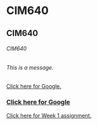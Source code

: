 # CIM640

## CIM640

###### CIM640
###### This is a message.
[Click here for Google.](http://google.com)

### [Click here for Google](http://google.com)

[Click here for Week 1 assignment.](https://github.com/Juniette01/CIM640/tree/master/Week1)